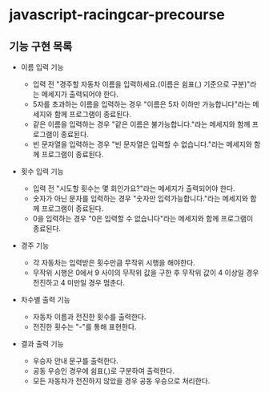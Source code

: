 # javascript-racingcar-precourse

## 기능 구현 목록

- 이름 입력 기능

  - 입력 전 "경주할 자동차 이름을 입력하세요.(이름은 쉼표(,) 기준으로 구분)"라는 메세지가 출력되어야 한다.
  - 5자를 초과하는 이름을 입력하는 경우 "이름은 5자 이하만 가능합니다"라는 메세지와 함께 프로그램이 종료된다.
  - 같은 이름을 입력하는 경우 "같은 이름은 불가능합니다."라는 메세지와 함께 프로그램이 종료된다.
  - 빈 문자열을 입력하는 경우 "빈 문자열은 입력할 수 없습니다."라는 메세지와 함께 프로그램이 종료된다.

- 횟수 입력 기능

  - 입력 전 "시도할 횟수는 몇 회인가요?"라는 메세지가 출력되어야 한다.
  - 숫자가 아닌 문자를 입력하는 경우 "숫자만 입력가능합니다."라는 메세지와 함께 프로그램이 종료된다.
  - 0을 입력하는 경우 "0은 입력할 수 없습니다"라는 메세지와 함께 프로그램이 종료된다.

- 경주 기능

  - 각 자동차는 입력받은 횟수만큼 무작위 시행을 해야한다.
  - 무작위 시행은 0에서 9 사이의 무작위 값을 구한 후 무작위 값이 4 이상일 경우 전진하고 4 미만일 경우 멈춘다.

- 차수별 출력 기능

  - 자동차 이름과 전진한 횟수를 출력한다.
  - 전진한 횟수는 "-"를 통해 표현한다.

- 결과 출력 기능

  - 우승자 안내 문구를 출력한다.
  - 공동 우승인 경우에 쉼표(,)로 구분하여 출력한다.
  - 모든 자동차가 전진하지 않았을 경우 공동 우승으로 처리한다.

